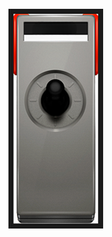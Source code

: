 <p align="left">
<a href="https://app.gpv.gg/g/Ru3gWLJSw4?p=1">
<img src="https://raw.githubusercontent.com/EjKejEj/Beta-Gamepad-Viewer-Skins/refs/heads/main/SG-1000/SG-1000.png" width="168" height="416" border="10"/>
</p>

